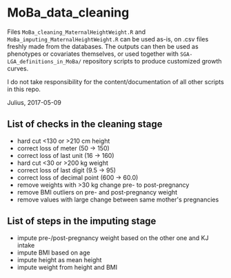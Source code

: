 # MoBa_data_cleaning

Files `MoBa_cleaning_MaternalHeightWeight.R` and `MoBa_imputing_MaternalHeightWeight.R` can be used as-is, on .csv files freshly made from the databases. The outputs can then be used as phenotypes or covariates themselves, or used together with `SGA-LGA_definitions_in_MoBa/` repository scripts to produce customized growth curves.

I do not take responsibility for the content/documentation of all other scripts in this repo.

Julius, 2017-05-09

## List of checks in the cleaning stage
* hard cut <130 or >210 cm height
* correct loss of meter (50 -> 150)
* correct loss of last unit (16 -> 160)
* hard cut <30 or >200 kg weight
* correct loss of last digit (9.5 -> 95)
* correct loss of decimal point (600 -> 60.0)
* remove weights with >30 kg change pre- to post-pregnancy
* remove BMI outliers on pre- and post-pregnancy weight
* remove values with large change between same mother's pregnancies

## List of steps in the imputing stage
* impute pre-/post-pregnancy weight based on the other one and KJ intake
* impute BMI based on age
* impute height as mean height
* impute weight from height and BMI
